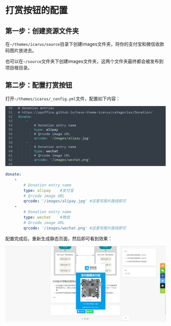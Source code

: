 # 打赏按钮的配置

## 第一步：创建资源文件夹

在`~/themes/icarus/source`目录下创建images文件夹，将你的支付宝和微信收款码图片放进去。

也可以在`~/source`文件夹下创建images文件夹，这两个文件夹最终都会被发布到项目根目录。



## 第二步：配置打赏按钮

打开`~/themes/icarus/_config.yml`文件，配置如下内容：

![](../images/42.png)

```yml
donate:
    -
        # Donation entry name
        type: alipay    #支付宝
        # Qrcode image URL
        qrcode: '/images/alipay.jpg' #这里写图片路径即可
    -
        # Donation entry name
        type: wechat    #微信
        # Qrcode image URL
        qrcode: '/images/wechat.png' #这里写图片路径即可
```

配置完成后，重新生成静态页面，然后即可看到效果：

![](../images/43.png)

